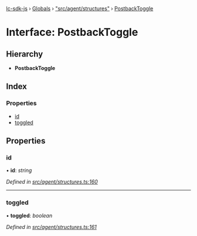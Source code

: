 [lc-sdk-js](../README.md) › [Globals](../globals.md) › ["src/agent/structures"](../modules/_src_agent_structures_.md) › [PostbackToggle](_src_agent_structures_.postbacktoggle.md)

# Interface: PostbackToggle

## Hierarchy

* **PostbackToggle**

## Index

### Properties

* [id](_src_agent_structures_.postbacktoggle.md#id)
* [toggled](_src_agent_structures_.postbacktoggle.md#toggled)

## Properties

###  id

• **id**: *string*

*Defined in [src/agent/structures.ts:160](https://github.com/livechat/lc-sdk-js/blob/5281c0a/src/agent/structures.ts#L160)*

___

###  toggled

• **toggled**: *boolean*

*Defined in [src/agent/structures.ts:161](https://github.com/livechat/lc-sdk-js/blob/5281c0a/src/agent/structures.ts#L161)*
